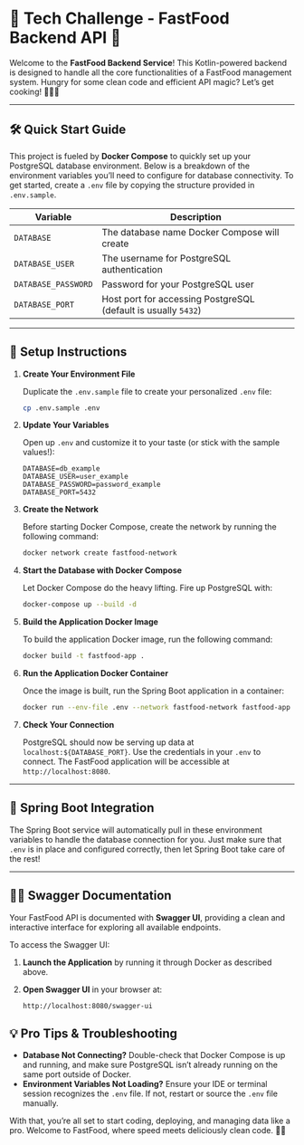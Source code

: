 # 🍔 Tech Challenge - FastFood Backend API 🍟

Welcome to the **FastFood Backend Service**! This Kotlin-powered backend is designed to handle all the core
functionalities of a FastFood management system. Hungry for some clean code and efficient API magic? Let’s get cooking!
🧑‍💻🔥

---

## 🛠️ Quick Start Guide

This project is fueled by **Docker Compose** to quickly set up your PostgreSQL database environment. Below is a
breakdown of the environment variables you’ll need to configure for database connectivity. To get started, create
a `.env` file by copying the structure provided in `.env.sample`.

| Variable            | Description                                                    |
|---------------------|----------------------------------------------------------------|
| `DATABASE`          | The database name Docker Compose will create                   |
| `DATABASE_USER`     | The username for PostgreSQL authentication                     |
| `DATABASE_PASSWORD` | Password for your PostgreSQL user                              |
| `DATABASE_PORT`     | Host port for accessing PostgreSQL (default is usually `5432`) |

---

## 🚀 Setup Instructions

1. **Create Your Environment File**

   Duplicate the `.env.sample` file to create your personalized `.env` file:

    ```bash
    cp .env.sample .env
    ```

2. **Update Your Variables**

   Open up `.env` and customize it to your taste (or stick with the sample values!):

    ```plaintext
    DATABASE=db_example
    DATABASE_USER=user_example
    DATABASE_PASSWORD=password_example
    DATABASE_PORT=5432
    ```

3. **Create the Network**

   Before starting Docker Compose, create the network by running the following command:

    ```bash
    docker network create fastfood-network
    ```

4. **Start the Database with Docker Compose**

   Let Docker Compose do the heavy lifting. Fire up PostgreSQL with:

    ```bash
    docker-compose up --build -d
    ```

5. **Build the Application Docker Image**

   To build the application Docker image, run the following command:

    ```bash
    docker build -t fastfood-app .
    ```

6. **Run the Application Docker Container**

   Once the image is built, run the Spring Boot application in a container:

    ```bash
    docker run --env-file .env --network fastfood-network fastfood-app
    ```

7. **Check Your Connection**

   PostgreSQL should now be serving up data at `localhost:${DATABASE_PORT}`. Use the credentials in your `.env` to
   connect. The FastFood application will be accessible at `http://localhost:8080`.

---

## 🔗 Spring Boot Integration

The Spring Boot service will automatically pull in these environment variables to handle the database connection for
you. Just make sure that `.env` is in place and configured correctly, then let Spring Boot take care of the rest!

---

## 🧑‍💻 Swagger Documentation

Your FastFood API is documented with **Swagger UI**, providing a clean and interactive interface for exploring all
available endpoints.

To access the Swagger UI:

1. **Launch the Application** by running it through Docker as described above.
2. **Open Swagger UI** in your browser at:

   ```plaintext
   http://localhost:8080/swagger-ui
    ```

## 💡 Pro Tips & Troubleshooting

- **Database Not Connecting?** Double-check that Docker Compose is up and running, and make sure PostgreSQL isn’t
  already running on the same port outside of Docker.
- **Environment Variables Not Loading?** Ensure your IDE or terminal session recognizes the `.env` file. If not, restart
  or source the `.env` file manually.

With that, you’re all set to start coding, deploying, and managing data like a pro. Welcome to FastFood, where speed
meets deliciously clean code. 🍕🍟
